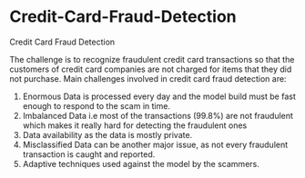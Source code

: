 # Credit-Card-Fraud-Detection
Credit Card Fraud Detection

The challenge is to recognize fraudulent credit card transactions so that the customers of credit card companies are not charged for items that they did not purchase.
Main challenges involved in credit card fraud detection are:

1.	Enormous Data is processed every day and the model build must be fast enough to respond to the scam in time.
2.	Imbalanced Data i.e most of the transactions (99.8%) are not fraudulent which makes it really hard for detecting the fraudulent ones
3.	Data availability as the data is mostly private.
4.	Misclassified Data can be another major issue, as not every fraudulent transaction is caught and reported.
5.	Adaptive techniques used against the model by the scammers.
